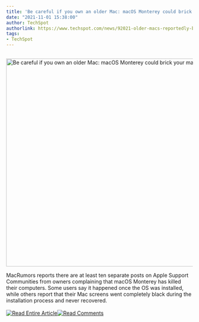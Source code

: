 ```yaml
---
title: 'Be careful if you own an older Mac: macOS Monterey could brick your machine'
date: "2021-11-01 15:38:00"
author: TechSpot
authorlink: https://www.techspot.com/news/92021-older-macs-reportedly-bricking-after-installing-macos-monterey.html
tags:
- TechSpot
---
```

<a href="https://www.techspot.com/news/92021-older-macs-reportedly-bricking-after-installing-macos-monterey.html" target="_blank"><img src="https://static.techspot.com/images2/news/ts3_thumbs/2021/11/2021-11-01-ts3_thumbs-a87.jpg" width="800" height="560" style="padding: 15px 0" title="Be careful if you own an older Mac: macOS Monterey could brick your machine" /></a><br />MacRumors reports there are at least ten separate posts on Apple Support Communities from owners complaining that macOS Monterey has killed their computers. Some users say it happened once the OS was installed, while others report that their Mac screens went completely black during the installation process and never recovered.<br /><br /><a href="https://www.techspot.com/news/92021-older-macs-reportedly-bricking-after-installing-macos-monterey.html"><img src="https://static.techspot.com/images/rss/rss_buttons_01.png" border="0" alt="Read Entire Article" /></a><a href="https://www.techspot.com/news/92021-older-macs-reportedly-bricking-after-installing-macos-monterey.html#comments"><img src="https://static.techspot.com/images/rss/rss_buttons_02.png" border="0" alt="Read Comments" /></a><br /><br />